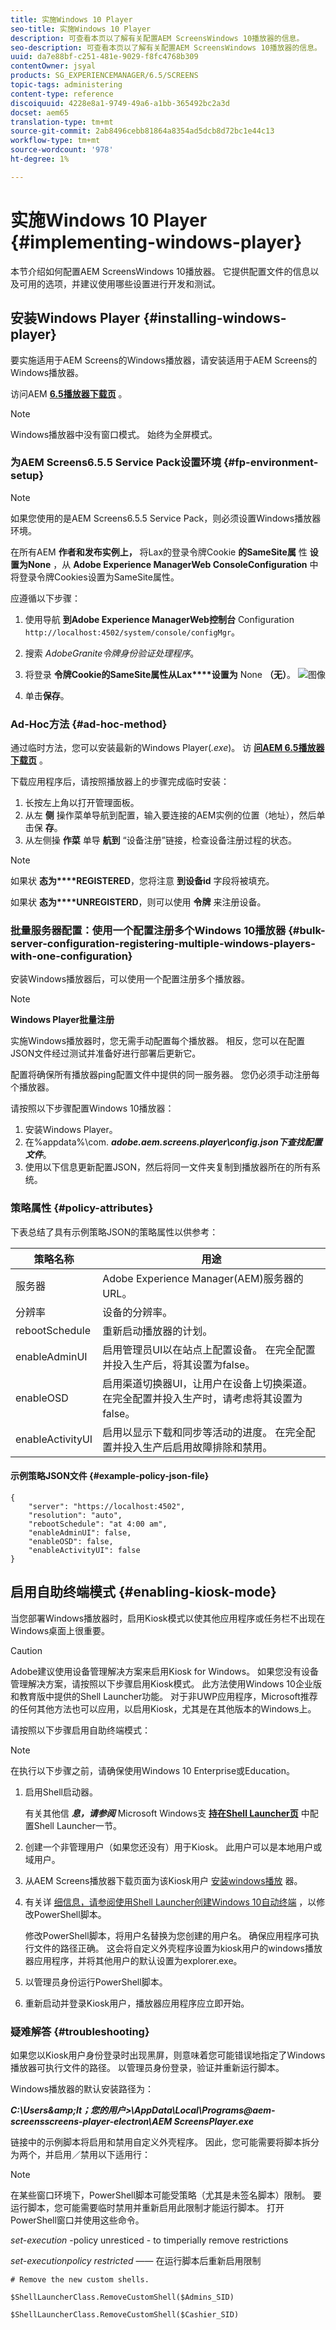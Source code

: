 ```yaml
---
title: 实施Windows 10 Player
seo-title: 实施Windows 10 Player
description: 可查看本页以了解有关配置AEM ScreensWindows 10播放器的信息。
seo-description: 可查看本页以了解有关配置AEM ScreensWindows 10播放器的信息。
uuid: da7e88bf-c251-481e-9029-f8fc4768b309
contentOwner: jsyal
products: SG_EXPERIENCEMANAGER/6.5/SCREENS
topic-tags: administering
content-type: reference
discoiquuid: 4228e8a1-9749-49a6-a1bb-365492bc2a3d
docset: aem65
translation-type: tm+mt
source-git-commit: 2ab8496cebb81864a8354ad5dcb8d72bc1e44c13
workflow-type: tm+mt
source-wordcount: '978'
ht-degree: 1%

---
```



# 实施Windows 10 Player {#implementing-windows-player}

本节介绍如何配置AEM ScreensWindows 10播放器。 它提供配置文件的信息以及可用的选项，并建议使用哪些设置进行开发和测试。

## 安装Windows Player {#installing-windows-player}

要实施适用于AEM Screens的Windows播放器，请安装适用于AEM Screens的Windows播放器。

访问AEM [**6.5播放器下载页**](https://download.macromedia.com/screens/) 。

>[!NOTE]
>Windows播放器中没有窗口模式。 始终为全屏模式。

### 为AEM Screens6.5.5 Service Pack设置环境 {#fp-environment-setup}

>[!NOTE]
>如果您使用的是AEM Screens6.5.5 Service Pack，则必须设置Windows播放器环境。

在所有AEM **作者和发布实例上，** 将Lax的登录令牌Cookie **的SameSite属** 性 **设置为None** ，从 **Adobe Experience ManagerWeb ConsoleConfiguration** 中将登录令牌Cookies设置为SameSite属性。

应遵循以下步骤：

1. 使用导航 **到Adobe Experience ManagerWeb控制台** Configuration `http://localhost:4502/system/console/configMgr`。

1. 搜索 *AdobeGranite令牌身份验证处理程序*。

1. 将登录 **令牌Cookie的SameSite属性从Lax****设置为** None **（无）**。
   ![图像](/help/user-guide/assets/granite-updates.png)

1. 单击&#x200B;**保存**。

### Ad-Hoc方法 {#ad-hoc-method}

通过临时方法，您可以安装最新的Windows Player(*.exe*)。 访 [**问AEM 6.5播放器下载页**](https://download.macromedia.com/screens/) 。

下载应用程序后，请按照播放器上的步骤完成临时安装：

1. 长按左上角以打开管理面板。
1. 从左 **侧** 操作菜单导航到配置，输入要连接的AEM实例的位置（地址），然后单击保 **存**。
1. 从左侧操 **作菜** 单导 **航到** “设备注册”链接，检查设备注册过程的状态。

>[!NOTE]
>
>如果状 **态为****REGISTERED**，您将注意 **到设备id** 字段将被填充。
>
>如果状 **态为****UNREGISTERD**，则可以使用 **令牌** 来注册设备。

### 批量服务器配置：使用一个配置注册多个Windows 10播放器 {#bulk-server-configuration-registering-multiple-windows-players-with-one-configuration}

安装Windows播放器后，可以使用一个配置注册多个播放器。

>[!NOTE]
>
>**Windows Player批量注册**
>
>实施Windows播放器时，您无需手动配置每个播放器。 相反，您可以在配置JSON文件经过测试并准备好进行部署后更新它。
>
>配置将确保所有播放器ping配置文件中提供的同一服务器。 您仍必须手动注册每个播放器。

请按照以下步骤配置Windows 10播放器：

1. 安装Windows Player。
1. 在%appdata%\com. ***adobe.aem.screens.player\config.json下查找配置文件***。
1. 使用以下信息更新配置JSON，然后将同一文件夹复制到播放器所在的所有系统。

### 策略属性 {#policy-attributes}

下表总结了具有示例策略JSON的策略属性以供参考：

| **策略名称** | **用途** |
|---|---|
| 服务器 | Adobe Experience Manager(AEM)服务器的URL。 |
| 分辨率 | 设备的分辨率。 |
| rebootSchedule | 重新启动播放器的计划。 |
| enableAdminUI | 启用管理员UI以在站点上配置设备。 在完全配置并投入生产后，将其设置为false。 |
| enableOSD | 启用渠道切换器UI，让用户在设备上切换渠道。 在完全配置并投入生产时，请考虑将其设置为false。 |
| enableActivityUI | 启用以显示下载和同步等活动的进度。 在完全配置并投入生产后启用故障排除和禁用。 |

#### 示例策略JSON文件 {#example-policy-json-file}

```
{
    "server": "https://localhost:4502",
    "resolution": "auto",
    "rebootSchedule": "at 4:00 am",
    "enableAdminUI": false,
    "enableOSD": false,
    "enableActivityUI": false
}
```

## 启用自助终端模式 {#enabling-kiosk-mode}

当您部署Windows播放器时，启用Kiosk模式以使其他应用程序或任务栏不出现在Windows桌面上很重要。

>[!CAUTION]
>
>Adobe建议使用设备管理解决方案来启用Kiosk for Windows。 如果您没有设备管理解决方案，请按照以下步骤启用Kiosk模式。 此方法使用Windows 10企业版和教育版中提供的Shell Launcher功能。 对于非UWP应用程序，Microsoft推荐的任何其他方法也可以应用，以启用Kiosk，尤其是在其他版本的Windows上。

请按照以下步骤启用自助终端模式：

>[!NOTE]
>
>在执行以下步骤之前，请确保使用Windows 10 Enterprise或Education。

1. 启用Shell启动器。

   有关其他信 ***息，请参阅*** Microsoft Windows支 **[持在Shell Launcher页](https://docs.microsoft.com/en-us/windows-hardware/customize/enterprise/shell-launcher)** 中配置Shell Launcher一节。

1. 创建一个非管理用户（如果您还没有）用于Kiosk。 此用户可以是本地用户或域用户。
1. 从AEM Screens播放器下载页面为该Kiosk用户 [安装windows播放](https://download.macromedia.com/screens/) 器。
1. 有关详 [细信息，请参阅使用Shell Launcher创建Windows 10自动终端](https://docs.microsoft.com/en-us/windows/configuration/kiosk-shelllauncher) ，以修改PowerShell脚本。

   修改PowerShell脚本，将用户名替换为您创建的用户名。 确保应用程序可执行文件的路径正确。 这会将自定义外壳程序设置为kiosk用户的windows播放器应用程序，并将其他用户的默认设置为explorer.exe。

1. 以管理员身份运行PowerShell脚本。
1. 重新启动并登录Kiosk用户，播放器应用程序应立即开始。

### 疑难解答 {#troubleshooting}

如果您以Kiosk用户身份登录时出现黑屏，则意味着您可能错误地指定了Windows播放器可执行文件的路径。 以管理员身份登录，验证并重新运行脚本。

Windows播放器的默认安装路径为：

***C:\Users\&amp;lt；您的用户>\AppData\Local\Programs\@aem-screensscreens-player-electron\AEM ScreensPlayer.exe***

链接中的示例脚本将启用和禁用自定义外壳程序。 因此，您可能需要将脚本拆分为两个，并启用／禁用以下适用行：

>[!NOTE]
>
>在某些窗口环境下，PowerShell脚本可能受策略（尤其是未签名脚本）限制。 要运行脚本，您可能需要临时禁用并重新启用此限制才能运行脚本。 打开PowerShell窗口并使用这些命令。
>
>*set-execution* -policy unresticed - to timperially remove restrictions
>
>*set-executionpolicy restricted* —— 在运行脚本后重新启用限制

```
# Remove the new custom shells.

$ShellLauncherClass.RemoveCustomShell($Admins_SID)

$ShellLauncherClass.RemoveCustomShell($Cashier_SID)
```


